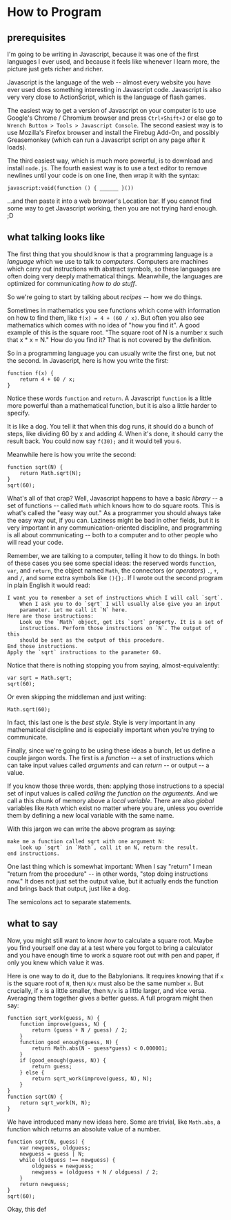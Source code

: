 # How to Program

## prerequisites

I'm going to be writing in Javascript, because it was one of the first 
languages I ever used, and because it feels like whenever I learn more, the
picture just gets richer and richer. 

Javascript is the language of the web -- almost every website you have ever 
used does something interesting in Javascript code. Javascript is also very 
very close to ActionScript, which is the language of flash games. 

The easiest way to get a version of Javascript on your computer is to use 
Google's Chrome / Chromium browser and press `Ctrl+Shift+J` or else go to 
`Wrench Button > Tools > Javascript Console`. The second easiest way is to use
Mozilla's Firefox browser and install the Firebug Add-On, and possibly 
Greasemonkey (which can run a Javascript script on any page after it loads). 

The third easiest way, which is much more powerful, is to download and install
`node.js`. The fourth easiest way is to use a text editor to remove newlines 
until your code is on one line, then wrap it with the syntax:

    javascript:void(function () { ______ }())

...and then paste it into a web browser's Location bar. If you cannot find some
way to get Javascript working, then you are not trying hard enough. ;D

## what talking looks like

The first thing that you should know is that a programming language is a 
*language* which we use to talk to *computers*. Computers are machines which 
carry out instructions with abstract symbols, so these languages are often 
doing very deeply mathematical things. Meanwhile, the languages are optimized
for communicating *how to do stuff*.

So we're going to start by talking about *recipes* -- how we do things.

Sometimes in mathematics you see functions which come with information on how
to find them, like `f(x) = 4 + (60 / x)`. But often you also see mathematics
which comes with no idea of "how you find it". A good example of this is the 
square root. "The square root of N is a number x such that x * x = N." How do
you find it? That is not covered by the definition.

So in a programming language you can usually write the first one, but not the
second. In Javascript, here is how you write the first:

    function f(x) {
        return 4 + 60 / x;
    }

Notice these words `function` and `return`. A Javascript `function` is a little
more powerful than a mathematical function, but it is also a little harder to
specify.

It is like a dog. You tell it that when this dog runs, it should do a bunch of 
steps, like dividing 60 by x and adding 4. When it's done, it should carry the
result back. You could now say `f(30);` and it would tell you `6`.

Meanwhile here is how you write the second:

    function sqrt(N) {
        return Math.sqrt(N);
    }
    sqrt(60);

What's all of that crap? Well, Javascript happens to have a basic *library* --
a set of functions -- called `Math` which knows how to do square roots. This is
what's called the "easy way out." As a programmer you should always take the 
easy way out, if you can. Laziness might be bad in other fields, but it is very
important in any communication-oriented discipline, and programming is all 
about communicating -- both to a computer and to other people who will read 
your code.

Remember, we are talking to a computer, telling it how to do things. In both of
these cases you see some special ideas: the reserved words `function`, `var`, 
and `return`, the object named `Math`, the connectors (or *operators*) `.`, 
`+`, and `/`, and some extra symbols like `(){};`. If I wrote out the 
second program in plain English it would read:

    I want you to remember a set of instructions which I will call `sqrt`. 
        When I ask you to do `sqrt` I will usually also give you an input
        parameter. Let me call it `N` here.
    Here are those instructions: 
        Look up the `Math` object, get its `sqrt` property. It is a set of 
        instructions. Perform those instructions on `N`. The output of this 
        should be sent as the output of this procedure.
    End those instructions.
    Apply the `sqrt` instructions to the parameter 60.

Notice that there is nothing stopping you from saying, almost-equivalently:

    var sqrt = Math.sqrt;
    sqrt(60);

Or even skipping the middleman and just writing:

    Math.sqrt(60);

In fact, this last one is the *best style*. Style is very important in any 
mathematical discipline and is especially important when you're trying to 
communicate.

Finally, since we're going to be using these ideas a bunch, let us define a 
couple jargon words. The first is a *function* -- a set of instructions which 
can take input values called *arguments* and can *return* -- or output -- a 
value.

If you know those three words, then: applying those instructions to a special
set of input values is called *calling the function on the arguments*. And we 
call a this chunk of memory above a *local variable*. There are also *global*
variables like `Math` which exist no matter where you are, unless you override
them by defining a new local variable with the same name. 

With this jargon we can write the above program as saying:

    make me a function called sqrt with one argument N:
        look up `sqrt` in `Math`, call it on N, return the result.
    end instructions.

One last thing which is somewhat important: When I say "return" I mean "return
from the procedure" -- in other words, "stop doing instructions now." It does
not just set the output value, but it actually ends the function and brings 
back that output, just like a dog.

The semicolons act to separate statements. 

## what to say

Now, you might still want to know *how* to calculate a square root. Maybe you
find yourself one day at a test where you forgot to bring a calculator and you
have enough time to work a square root out with pen and paper, if only you knew
which value it was. 

Here is one way to do it, due to the Babylonians. It requires knowing that if
`x` is the square root of `N`, then `N/x` must also be the same number `x`. But
crucially, if `x` is a little smaller, then `N/x` is a little larger, and vice
versa. Averaging them together gives a better guess. A full program
might then say:
        
    function sqrt_work(guess, N) {
        function improve(guess, N) {
            return (guess + N / guess) / 2;
        }
        function good_enough(guess, N) {
            return Math.abs(N - guess*guess) < 0.000001;
        }
        if (good_enough(guess, N)) {
            return guess;
        } else {
            return sqrt_work(improve(guess, N), N);
        }
    }
    function sqrt(N) {
        return sqrt_work(N, N);
    }

We have introduced many new ideas here. Some are trivial, like `Math.abs`, a 
function which returns an absolute value of a number. 

    function sqrt(N, guess) {
        var newguess, oldguess;
        newguess = guess | N;
        while (oldguess !== newguess) {
            oldguess = newguess;
            newguess = (oldguess + N / oldguess) / 2;
        }
        return newguess;
    }
    sqrt(60);

Okay, this def